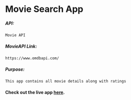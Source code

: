 # Movie Search App

##### API:
    Movie API

##### MovieAPI Link:
    https://www.omdbapi.com/

##### Purpose:
    This app contains all movie details along with ratings

#### Check out the live app [here](https://priyanka23-brs.github.io/Movie-search-API/).
